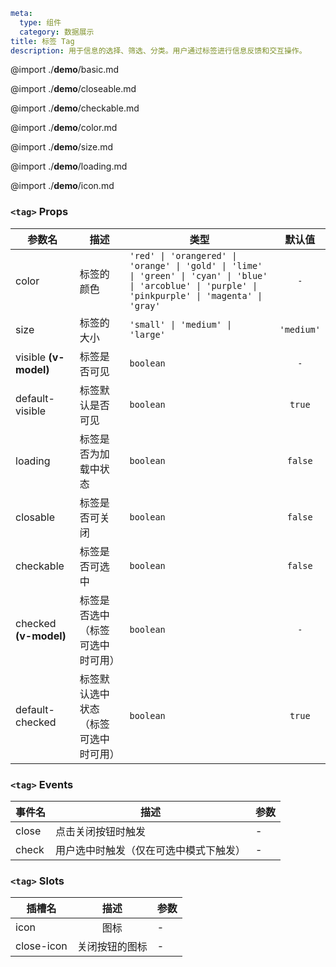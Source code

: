 ```yaml
meta:
  type: 组件
  category: 数据展示
title: 标签 Tag
description: 用于信息的选择、筛选、分类。用户通过标签进行信息反馈和交互操作。
```

@import ./__demo__/basic.md

@import ./__demo__/closeable.md

@import ./__demo__/checkable.md

@import ./__demo__/color.md

@import ./__demo__/size.md

@import ./__demo__/loading.md

@import ./__demo__/icon.md


### `<tag>` Props

|参数名|描述|类型|默认值|
|---|---|---|:---:|
|color|标签的颜色|`'red' \| 'orangered' \| 'orange' \| 'gold' \| 'lime' \| 'green' \| 'cyan' \| 'blue' \| 'arcoblue' \| 'purple' \| 'pinkpurple' \| 'magenta' \| 'gray'`|`-`|
|size|标签的大小|`'small' \| 'medium' \| 'large'`|`'medium'`|
|visible **(v-model)**|标签是否可见|`boolean`|`-`|
|default-visible|标签默认是否可见|`boolean`|`true`|
|loading|标签是否为加载中状态|`boolean`|`false`|
|closable|标签是否可关闭|`boolean`|`false`|
|checkable|标签是否可选中|`boolean`|`false`|
|checked **(v-model)**|标签是否选中（标签可选中时可用）|`boolean`|`-`|
|default-checked|标签默认选中状态（标签可选中时可用）|`boolean`|`true`|
### `<tag>` Events

|事件名|描述|参数|
|---|---|---|
|close|点击关闭按钮时触发|-|
|check|用户选中时触发（仅在可选中模式下触发）|-|
### `<tag>` Slots

|插槽名|描述|参数|
|---|:---:|---|
|icon|图标|-|
|close-icon|关闭按钮的图标|-|


